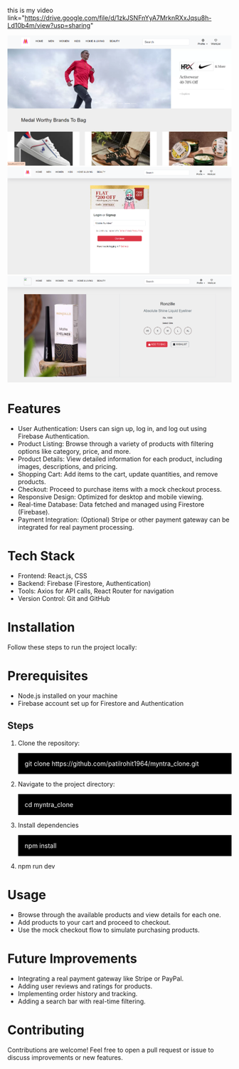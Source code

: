 this is my video link="https://drive.google.com/file/d/1zkJSNFnYyA7MrknRXxJqsu8h-Ld10b4m/view?usp=sharing"

<img src="./public/my_project_Images/myntra_home.png" alt='project home image'/>
<img src="./public/my_project_Images/login_image.png" alt="project login image"/>
<img src="./public//my_project_Images/details_image.png"/>
<div>
    <h1>Features</h1>
    <ul>
        <li> User Authentication: Users can sign up, log in, and log out using Firebase Authentication.</li>
        <li>Product Listing: Browse through a variety of products with filtering options like category, price, and more.</li>
        <li>Product Details: View detailed information for each product, including images, descriptions, and pricing.</li>
        <li>Shopping Cart: Add items to the cart, update quantities, and remove products.</li>
        <li>Checkout: Proceed to purchase items with a mock checkout process.</li>
        <li>Responsive Design: Optimized for desktop and mobile viewing.</li>
        <li>Real-time Database: Data fetched and managed using Firestore (Firebase).</li>
        <li>Payment Integration: (Optional) Stripe or other payment gateway can be integrated for real payment processing.</li>
    </ul>
</div>
<div>
    <h1>Tech Stack</h1>
    <ul>
        <li>Frontend: React.js, CSS</li>
        <li>Backend: Firebase (Firestore, Authentication)</li>
        <li>Tools: Axios for API calls, React Router for navigation</li>
        <li>Version Control: Git and GitHub</li>
    </ul>
</div>

<div>
    <h1>Installation</h1>
    <p>Follow these steps to run the project locally:</p>
    <h1>Prerequisites</h1>
    <ul>
        <li>Node.js installed on your machine</li>
        <li>Firebase account set up for Firestore and Authentication</li>
    </ul>
    <h2>Steps</h2>
    <ol>
        <li>Clone the repository:</li>
        <p style="background-color:black; color:white; padding:15px;">git clone https://github.com/patilrohit1964/myntra_clone.git</p>
        <li>Navigate to the project directory:</li>
        <p style="background-color:black; color:white; padding:15px;">cd myntra_clone</p>
        <li>Install dependencies</li>
        <p style="background-color:black; color:white; padding:15px;">npm install</p>
        <li>npm run dev</li>
    </ol>
</div>

<div>
    <h1>Usage</h1>
    <ul>
        <li>Browse through the available products and view details for each one.</li>
        <li>Add products to your cart and proceed to checkout.</li>
        <li>Use the mock checkout flow to simulate purchasing products.</li>
    </ul>
</div>

<div>
    <h1>Future Improvements</h1>
    <ul>
        <li>Integrating a real payment gateway like Stripe or PayPal.</li>
        <li>Adding user reviews and ratings for products.</li>
        <li>Implementing order history and tracking.</li>
        <li>Adding a search bar with real-time filtering.</li>
    </ul>
</div>

<div>
    <h1>Contributing</h1>
    <p>Contributions are welcome! Feel free to open a pull request or issue to discuss improvements or new features.</p>
</div>
